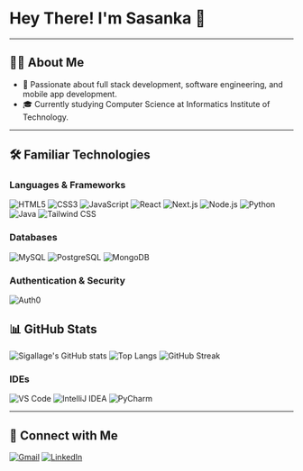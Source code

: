 # Hey There! I'm Sasanka 👋

---

## 🙋‍♂️ About Me

- 🚀 Passionate about full stack development, software engineering, and mobile app development.
- 🎓 Currently studying Computer Science at Informatics Institute of Technology.


---

## 🛠 Familiar Technologies

### Languages & Frameworks

![HTML5](https://img.shields.io/badge/HTML5-E34F26?style=for-the-badge&logo=html5&logoColor=white)
![CSS3](https://img.shields.io/badge/CSS3-1572B6?style=for-the-badge&logo=css3&logoColor=white)
![JavaScript](https://img.shields.io/badge/JavaScript-F7DF1E?style=for-the-badge&logo=javascript&logoColor=black)
![React](https://img.shields.io/badge/React-20232A?style=for-the-badge&logo=react&logoColor=61DAFB)
![Next.js](https://img.shields.io/badge/Next.js-000000?style=for-the-badge&logo=nextdotjs&logoColor=white)
![Node.js](https://img.shields.io/badge/Node.js-339933?style=for-the-badge&logo=nodedotjs&logoColor=white)
![Python](https://img.shields.io/badge/Python-3776AB?style=for-the-badge&logo=python&logoColor=white)
![Java](https://img.shields.io/badge/Java-ED8B00?style=for-the-badge&logo=java&logoColor=white)
![Tailwind CSS](https://img.shields.io/badge/Tailwind%20CSS-38B2AC?style=for-the-badge&logo=tailwind-css&logoColor=white)

### Databases

![MySQL](https://img.shields.io/badge/MySQL-005C84?style=for-the-badge&logo=mysql&logoColor=white)
![PostgreSQL](https://img.shields.io/badge/PostgreSQL-316192?style=for-the-badge&logo=postgresql&logoColor=white)
![MongoDB](https://img.shields.io/badge/MongoDB-47A248?style=for-the-badge&logo=mongodb&logoColor=white)

### Authentication & Security

![Auth0](https://img.shields.io/badge/Auth0-EB5424?style=for-the-badge&logo=auth0&logoColor=white)

## 📊 GitHub Stats

![Sigallage's GitHub stats](https://github-readme-stats.vercel.app/api?username=Sigallage&show_icons=true&theme=github_dark)
![Top Langs](https://github-readme-stats.vercel.app/api/top-langs/?username=Sigallage&layout=compact&theme=github_dark)
![GitHub Streak](https://github-readme-streak-stats.herokuapp.com/?user=Sigallage&theme=github-dark-blue)


### IDEs

![VS Code](https://img.shields.io/badge/VS%20Code-007ACC?style=for-the-badge&logo=visual-studio-code&logoColor=white)
![IntelliJ IDEA](https://img.shields.io/badge/IntelliJ%20IDEA-000000?style=for-the-badge&logo=intellij-idea&logoColor=white)
![PyCharm](https://img.shields.io/badge/PyCharm-143?style=for-the-badge&logo=pycharm&logoColor=black&color=green)

---

## 🤝 Connect with Me

[![Gmail](https://img.shields.io/badge/Gmail-D14836?style=for-the-badge&logo=gmail&logoColor=white)](mailto:sgallage0000@gmail.com)
[![LinkedIn](https://img.shields.io/badge/LinkedIn-0077B5?style=for-the-badge&logo=linkedin&logoColor=white)](https://www.linkedin.com/in/sasanka-gallage-9861532bb/)
